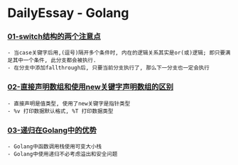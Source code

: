 # DailyEssay - Golang

### [01-switch结构的两个注意点](https://github.com/kerbalwzy/DailyEssay/blob/master/GolangDocs/SpecialPoint_switch.md)

```
- 当case关键字后用,(逗号)隔开多个条件时, 内在的逻辑关系其实是or(或)逻辑; 即只要满足其中一个条件, 此分支都会被执行.
- 在分支中添加fallthrough后, 只要当前分支执行了, 那么下一分支也一定会执行
```

### [02-直接声明数组和使用new关键字声明数组的区别](<https://github.com/kerbalwzy/DailyEssay/blob/master/GolangDocs/SpecialPoint_array.md>)

```
- 直接声明是值类型, 使用了new关键字是指针类型
- %v 打印数据默认格式, %T 打印数据类型
```

### [03-递归在Golang中的优势](https://github.com/kerbalwzy/DailyEssay/blob/master/GolangDocs/recursionInGo.md)

```
- Golang中函数调用栈使用可变大小栈
- Golang中使用递归不必考虑溢出和安全问题
```

